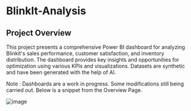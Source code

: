 # BlinkIt-Analysis

## Project Overview
This project presents a comprehensive Power BI dashboard for analyzing Blinkit's sales performance, customer satisfaction, and inventory distribution. The dashboard provides key insights and opportunities for optimization using various KPIs and visualizations. Datasets are synthetic and have been generated with the help of AI.

Note : Dashboards are a work in progress. Some modifications still being carried out. Below is a snippet from the Overview Page.

![image](https://github.com/user-attachments/assets/3be579e5-a234-4f42-b341-9a87767be68c)

